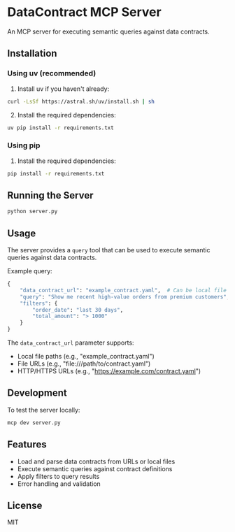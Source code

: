 # DataContract MCP Server

An MCP server for executing semantic queries against data contracts.

## Installation

### Using uv (recommended)

1. Install uv if you haven't already:
```bash
curl -LsSf https://astral.sh/uv/install.sh | sh
```

2. Install the required dependencies:
```bash
uv pip install -r requirements.txt
```

### Using pip

1. Install the required dependencies:
```bash
pip install -r requirements.txt
```

## Running the Server

```bash
python server.py
```

## Usage

The server provides a `query` tool that can be used to execute semantic queries against data contracts.

Example query:
```python
{
    "data_contract_url": "example_contract.yaml",  # Can be local file or URL
    "query": "Show me recent high-value orders from premium customers",
    "filters": {
        "order_date": "last 30 days",
        "total_amount": "> 1000"
    }
}
```

The `data_contract_url` parameter supports:
- Local file paths (e.g., "example_contract.yaml")
- File URLs (e.g., "file:///path/to/contract.yaml")
- HTTP/HTTPS URLs (e.g., "https://example.com/contract.yaml")

## Development

To test the server locally:
```bash
mcp dev server.py
```

## Features

- Load and parse data contracts from URLs or local files
- Execute semantic queries against contract definitions
- Apply filters to query results
- Error handling and validation

## License

MIT